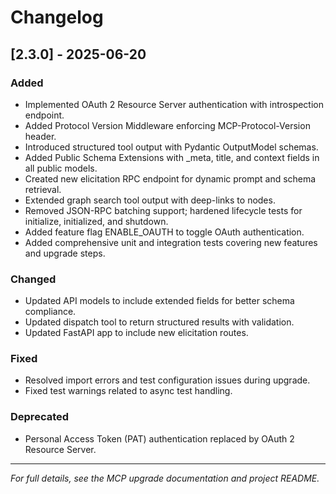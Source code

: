 # Changelog

## [2.3.0] - 2025-06-20

### Added
- Implemented OAuth 2 Resource Server authentication with introspection endpoint.
- Added Protocol Version Middleware enforcing MCP-Protocol-Version header.
- Introduced structured tool output with Pydantic OutputModel schemas.
- Added Public Schema Extensions with _meta, title, and context fields in all public models.
- Created new elicitation RPC endpoint for dynamic prompt and schema retrieval.
- Extended graph search tool output with deep-links to nodes.
- Removed JSON-RPC batching support; hardened lifecycle tests for initialize, initialized, and shutdown.
- Added feature flag ENABLE_OAUTH to toggle OAuth authentication.
- Added comprehensive unit and integration tests covering new features and upgrade steps.

### Changed
- Updated API models to include extended fields for better schema compliance.
- Updated dispatch tool to return structured results with validation.
- Updated FastAPI app to include new elicitation routes.

### Fixed
- Resolved import errors and test configuration issues during upgrade.
- Fixed test warnings related to async test handling.

### Deprecated
- Personal Access Token (PAT) authentication replaced by OAuth 2 Resource Server.

---

*For full details, see the MCP upgrade documentation and project README.*
